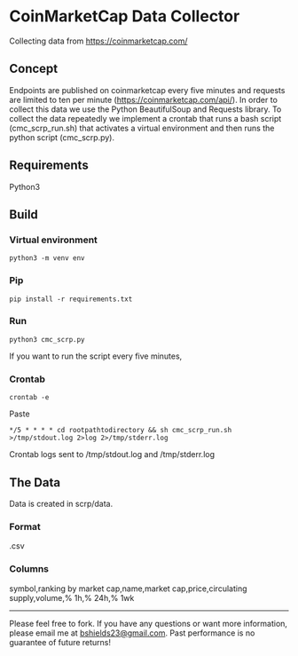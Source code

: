 CoinMarketCap Data Collector
=====================================

Collecting data from https://coinmarketcap.com/

Concept
----------------

Endpoints are published on coinmarketcap every five minutes and requests are limited to ten per minute (https://coinmarketcap.com/api/). In order to collect this data we use the Python BeautifulSoup and Requests library. To collect the data repeatedly we implement a crontab that runs a bash script (cmc_scrp_run.sh) that activates a virtual environment and then runs the python script (cmc_scrp.py).

Requirements
-------

Python3

Build
-------

### Virtual environment

```
python3 -m venv env
```

### Pip

```
pip install -r requirements.txt
```

### Run

```
python3 cmc_scrp.py
```

If you want to run the script every five minutes,

### Crontab

```
crontab -e
```

Paste

```
*/5 * * * * cd rootpathtodirectory && sh cmc_scrp_run.sh >/tmp/stdout.log 2>log 2>/tmp/stderr.log
```

Crontab logs sent to /tmp/stdout.log and /tmp/stderr.log

The Data
-------

Data is created in scrp/data.

### Format

.csv

### Columns

symbol,ranking by market cap,name,market cap,price,circulating supply,volume,% 1h,% 24h,% 1wk

-----------

Please feel free to fork. If you have any questions or want more information, please email me at bshields23@gmail.com. Past performance is no guarantee of future returns!
